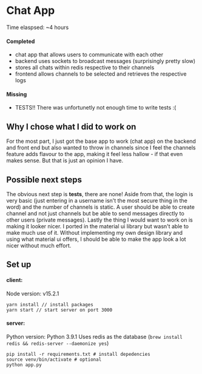 # Chat App

Time elaspsed: ~4 hours

#### Completed
 - chat app that allows users to communicate with each other
 - backend uses sockets to broadcast messages (surprisingly pretty slow)
 - stores all chats within redis respective to their channels
 - frontend allows channels to be selected and retrieves the respective logs

#### Missing
 - TESTS!! There was unfortunetly not enough time to write tests :(

## Why I chose what I did to work on

For the most part, I just got the base app to work (chat app) on the backend and front end but also wanted to throw in channels since I feel the channels feature adds flavour to the app, making it feel less hallow - if that even makes sense. But that is just an opinion I have.

## Possible next steps

The obvious next step is **tests**, there are none! Aside from that, the login is very basic (just entering in a username isn't the most secure thing in the word) and the number of channels is static. A user should be able to create channel and not just channels but be able to send messages directly to other users (private messages). Lastly the thing I would want to work on is making it looker nicer. I ported in the material ui library but wasn't able to make much use of it. Without implementing my own design library and using what material ui offers, I should be able to make the app look a lot nicer without much effort.

## Set up

#### client:

Node version: v15.2.1
```
yarn install // install packages
yarn start // start server on port 3000
```


#### server:

Python version: Python 3.9.1
Uses redis as the database (`brew install redis && redis-server --daemonize yes`)

```
pip install -r requirements.txt # install depedencies
source venv/bin/activate # optional
python app.py
```
